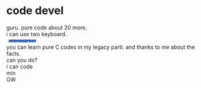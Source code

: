 # code devel
guru.
pure code about 20 more.<br>
i can use two keyboard.<br>
<img src="prime.png"></img><br>
you can learn pure C codes in my legacy parti. and thanks to me about the facts.<br>
can you do?<br>
i can code<br>
min<br>
GW<br>
